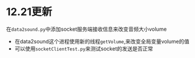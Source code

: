 # 12.21更新
在`data2sound.py`中添加socket服务端接收信息来改变音频大小volume
+ 在data2sound这个进程使用新的线程`getVolume`,来改变全局变量volume的值
+ 可以使用`socketClientTest.py`来测试socket的发送是否正常